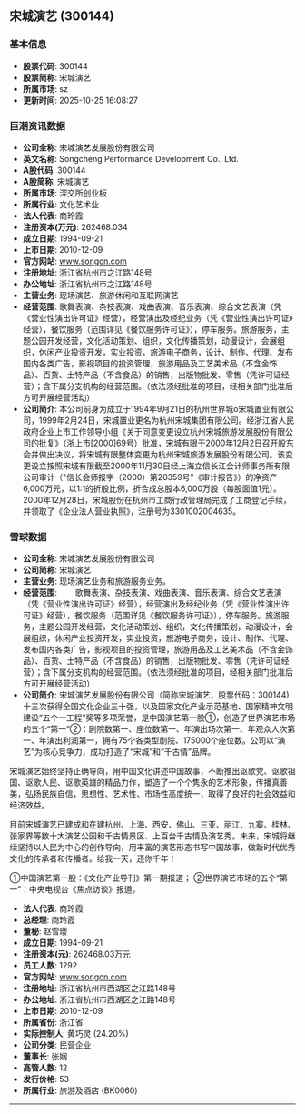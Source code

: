 ## 宋城演艺 (300144)

### 基本信息

- **股票代码**: 300144
- **股票简称**: 宋城演艺
- **所属市场**: sz
- **更新时间**: 2025-10-25 16:08:27

### 巨潮资讯数据

- **公司全称**: 宋城演艺发展股份有限公司
- **英文名称**: Songcheng Performance Development Co., Ltd.
- **A股代码**: 300144
- **A股简称**: 宋城演艺
- **所属市场**: 深交所创业板
- **所属行业**: 文化艺术业
- **法人代表**: 商玲霞
- **注册资本(万元)**: 262468.034
- **成立日期**: 1994-09-21
- **上市日期**: 2010-12-09
- **官方网站**: www.songcn.com
- **注册地址**: 浙江省杭州市之江路148号
- **办公地址**: 浙江省杭州市之江路148号
- **主营业务**: 现场演艺、旅游休闲和互联网演艺
- **经营范围**: 歌舞表演、杂技表演、戏曲表演、音乐表演、综合文艺表演（凭《营业性演出许可证》经营），经营演出及经纪业务（凭《营业性演出许可证》经营），餐饮服务（范围详见《餐饮服务许可证》），停车服务。旅游服务，主题公园开发经营，文化活动策划、组织，文化传播策划，动漫设计，会展组织，休闲产业投资开发，实业投资，旅游电子商务，设计、制作、代理、发布国内各类广告，影视项目的投资管理，旅游用品及工艺美术品（不含金饰品）、百货、土特产品（不含食品）的销售，出版物批发、零售（凭许可证经营）；含下属分支机构的经营范围。（依法须经批准的项目，经相关部门批准后方可开展经营活动）
- **公司简介**: 本公司前身为成立于1994年9月21日的杭州世界城o宋城置业有限公司，1999年2月24日，宋城置业更名为杭州宋城集团有限公司。经浙江省人民政府企业上市工作领导小组《关于同意变更设立杭州宋城旅游发展股份有限公司的批复》（浙上市[2000]69号）批准，宋城有限于2000年12月2日召开股东会并做出决议，将宋城有限整体变更为杭州宋城旅游发展股份有限公司。该变更设立按照宋城有限截至2000年11月30日经上海立信长江会计师事务所有限公司审计（"信长会师报字（2000）第20359号"《审计报告》）的净资产6,000万元，以1:1的折股比例，折合成总股本6,000万股（每股面值1元）。2000年12月28日，宋城股份在杭州市工商行政管理局完成了工商登记手续，并领取了《企业法人营业执照》，注册号为3301002004635。

### 雪球数据

- **公司全称**: 宋城演艺发展股份有限公司
- **公司简称**: 宋城演艺
- **主营业务**: 现场演艺业务和旅游服务业务。
- **经营范围**: 　　歌舞表演、杂技表演、戏曲表演、音乐表演、综合文艺表演（凭《营业性演出许可证》经营），经营演出及经纪业务（凭《营业性演出许可证》经营），餐饮服务（范围详见《餐饮服务许可证》），停车服务。旅游服务，主题公园开发经营，文化活动策划、组织，文化传播策划，动漫设计，会展组织，休闲产业投资开发，实业投资，旅游电子商务，设计、制作、代理、发布国内各类广告，影视项目的投资管理，旅游用品及工艺美术品（不含金饰品）、百货、土特产品（不含食品）的销售，出版物批发、零售（凭许可证经营）；含下属分支机构的经营范围。（依法须经批准的项目，经相关部门批准后方可开展经营活动）
- **公司简介**: 宋城演艺发展股份有限公司（简称宋城演艺，股票代码：300144)十三次获得全国文化企业三十强，以及国家文化产业示范基地、国家精神文明建设“五个一工程”奖等多项荣誉，是中国演艺第一股①，创造了世界演艺市场的五个“第一”②：剧院数第一、座位数第一、年演出场次第一、年观众人次第一、年演出利润第一，拥有75个各类型剧院、175000个座位数。公司以“演艺”为核心竞争力，成功打造了“宋城”和“千古情”品牌。

宋城演艺始终坚持正确导向，用中国文化讲述中国故事，不断推出讴歌党、讴歌祖国、讴歌人民、讴歌英雄的精品力作，塑造了一个个隽永的艺术形象，传播真善美，弘扬民族自信，思想性、艺术性、市场性高度统一，取得了良好的社会效益和经济效益。 

目前宋城演艺已建成和在建杭州、上海、西安、佛山、三亚、丽江、九寨、桂林、张家界等数十大演艺公园和千古情景区、上百台千古情及演艺秀。未来，宋城将继续坚持以人民为中心的创作导向，用丰富的演艺形态书写中国故事，做新时代优秀文化的传承者和传播者。给我一天，还你千年！

 ①中国演艺第一股：《文化产业导刊》第一期报道； ②世界演艺市场的五个“第一”：中央电视台《焦点访谈》报道。


- **法人代表**: 商玲霞
- **总经理**: 商玲霞
- **董秘**: 赵雪璎
- **成立日期**: 1994-09-21
- **注册资本(元)**: 262468.03万元
- **员工人数**: 1292
- **官方网站**: www.songcn.com
- **注册地址**: 浙江省杭州市西湖区之江路148号
- **办公地址**: 浙江省杭州市西湖区之江路148号
- **上市日期**: 2010-12-09
- **所属省份**: 浙江省
- **实际控制人**: 黄巧灵 (24.20%)
- **公司分类**: 民营企业
- **董事长**: 张娴
- **高管人数**: 12
- **发行价格**: 53
- **所属行业**: 旅游及酒店 (BK0060)

---